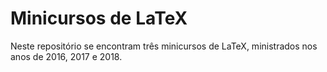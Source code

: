 # Minicursos de LaTeX

Neste repositório se encontram três minicursos de LaTeX, ministrados nos anos de 2016, 2017 e 2018. 